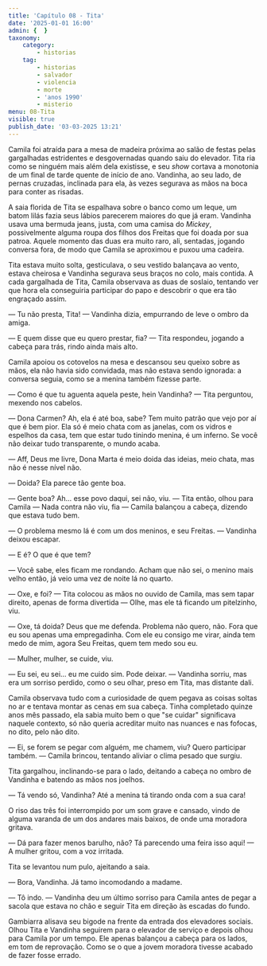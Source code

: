 ```yaml
---
title: 'Capítulo 08 - Tita'
date: '2025-01-01 16:00'
admin: {  }
taxonomy:
    category:
        - historias
    tag:
        - historias
        - salvador
        - violencia
        - morte
        - 'anos 1990'
        - misterio
menu: 08-Tita
visible: true
publish_date: '03-03-2025 13:21'
---
```


Camila foi atraída para a mesa de madeira próxima ao salão de festas pelas gargalhadas estridentes e desgovernadas quando saiu do elevador. Tita ria como se ninguém mais além dela existisse, e seu *show* cortava a monotonia de um final de tarde quente de início de ano. Vandinha, ao seu lado, de pernas cruzadas, inclinada para ela, às vezes segurava as mãos na boca para conter as risadas.

A saia florida de Tita se espalhava sobre o banco como um leque, um batom lilás fazia seus lábios parecerem maiores do que já eram. Vandinha usava uma bermuda jeans, justa, com uma camisa do *Mickey*, possivelmente alguma roupa dos filhos dos Freitas que foi doada por sua patroa. Aquele momento das duas era muito raro, ali, sentadas, jogando conversa fora, de modo que Camila se aproximou e puxou uma cadeira.

Tita estava muito solta, gesticulava, o seu vestido balançava ao vento, estava cheirosa e Vandinha segurava seus braços no colo, mais contida. A cada gargalhada de Tita, Camila observava as duas de soslaio, tentando ver que hora ela conseguiria participar do papo e descobrir o que era tão engraçado assim.

— Tu não presta, Tita! — Vandinha dizia, empurrando de leve o ombro da amiga.

— E quem disse que eu quero prestar, fia? — Tita respondeu, jogando a cabeça para trás, rindo ainda mais alto.

Camila apoiou os cotovelos na mesa e descansou seu queixo sobre as mãos, ela não havia sido convidada, mas não estava sendo ignorada: a conversa seguia, como se a menina também fizesse parte.

— Como é que tu aguenta aquela peste, hein Vandinha? — Tita perguntou, mexendo nos cabelos.

— Dona Carmen? Ah, ela é até boa, sabe? Tem muito patrão que vejo por aí que é bem pior. Ela só é meio chata com as janelas, com os vidros e espelhos da casa, tem que estar tudo tinindo menina, é um inferno. Se você não deixar tudo transparente, o mundo acaba.

— Aff, Deus me livre, Dona Marta é meio doida das ideias, meio chata, mas não é nesse nível não.

— Doida? Ela parece tão gente boa.

— Gente boa? Ah… esse povo daqui, sei não, viu. — Tita então, olhou para Camila — Nada contra não viu, fia — Camila balançou a cabeça, dizendo que estava tudo bem.

— O problema mesmo lá é com um dos meninos, e seu Freitas. — Vandinha deixou escapar.

— E é? O que é que tem?

— Você sabe, eles ficam me rondando. Acham que não sei, o menino mais velho então, já veio uma vez de noite lá no quarto.

— Oxe, e foi? — Tita colocou as mãos no ouvido de Camila, mas sem tapar direito, apenas de forma divertida — Olhe, mas ele tá ficando um pitelzinho, viu.

— Oxe, tá doida? Deus que me defenda. Problema não quero, não. Fora que eu sou apenas uma empregadinha. Com ele eu consigo me virar, ainda tem medo de mim, agora Seu Freitas, quem tem medo sou eu.

— Mulher, mulher, se cuide, viu.

— Eu sei, eu sei… eu me cuido sim. Pode deixar. — Vandinha sorriu, mas era um sorriso perdido, como o seu olhar, preso em Tita, mas distante dali.

Camila observava tudo com a curiosidade de quem pegava as coisas soltas no ar e tentava montar as cenas em sua cabeça. Tinha completado quinze anos mês passado, ela sabia muito bem o que "se cuidar" significava naquele contexto, só não queria acreditar muito nas nuances e nas fofocas, no dito, pelo não dito.

— Ei, se forem se pegar com alguém, me chamem, viu? Quero participar também. — Camila brincou, tentando aliviar o clima pesado que surgiu.

Tita gargalhou, inclinando-se para o lado, deitando a cabeça no ombro de Vandinha e batendo as mãos nos joelhos.

— Tá vendo só, Vandinha? Até a menina tá tirando onda com a sua cara!

O riso das três foi interrompido por um som grave e cansado, vindo de alguma varanda de um dos andares mais baixos, de onde uma moradora gritava.

— Dá para fazer menos barulho, não? Tá parecendo uma feira isso aqui! — A mulher gritou, com a voz irritada.

Tita se levantou num pulo, ajeitando a saia.

— Bora, Vandinha. Já tamo incomodando a madame.

— Tô indo. — Vandinha deu um último sorriso para Camila antes de pegar a sacola que estava no chão e seguir Tita em direção às escadas do fundo.

Gambiarra alisava seu bigode na frente da entrada dos elevadores sociais. Olhou Tita e Vandinha seguirem para o elevador de serviço e depois olhou para Camila por um tempo. Ele apenas balançou a cabeça para os lados, em tom de reprovação. Como se o que a jovem moradora tivesse acabado de fazer fosse errado.
